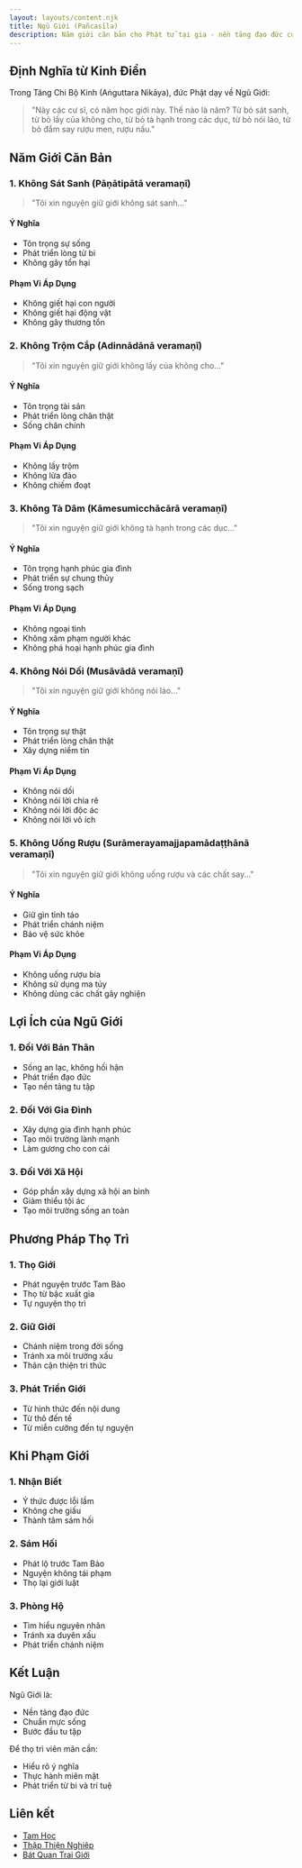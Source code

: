```yaml
---
layout: layouts/content.njk
title: Ngũ Giới (Pañcasīla)
description: Năm giới căn bản cho Phật tử tại gia - nền tảng đạo đức của người con Phật
---
```


## Định Nghĩa từ Kinh Điển

Trong Tăng Chi Bộ Kinh (Aṅguttara Nikāya), đức Phật dạy về Ngũ Giới:

> "Này các cư sĩ, có năm học giới này. Thế nào là năm? Từ bỏ sát sanh, từ bỏ lấy của không cho, từ bỏ tà hạnh trong các dục, từ bỏ nói láo, từ bỏ đắm say rượu men, rượu nấu."

## Năm Giới Căn Bản

### 1. Không Sát Sanh (Pāṇātipātā veramaṇī)
> "Tôi xin nguyện giữ giới không sát sanh..."

#### Ý Nghĩa
- Tôn trọng sự sống
- Phát triển lòng từ bi
- Không gây tổn hại

#### Phạm Vi Áp Dụng
- Không giết hại con người
- Không giết hại động vật
- Không gây thương tổn

### 2. Không Trộm Cắp (Adinnādānā veramaṇī)
> "Tôi xin nguyện giữ giới không lấy của không cho..."

#### Ý Nghĩa
- Tôn trọng tài sản
- Phát triển lòng chân thật
- Sống chân chính

#### Phạm Vi Áp Dụng
- Không lấy trộm
- Không lừa đảo
- Không chiếm đoạt

### 3. Không Tà Dâm (Kāmesumicchācārā veramaṇī)
> "Tôi xin nguyện giữ giới không tà hạnh trong các dục..."

#### Ý Nghĩa
- Tôn trọng hạnh phúc gia đình
- Phát triển sự chung thủy
- Sống trong sạch

#### Phạm Vi Áp Dụng
- Không ngoại tình
- Không xâm phạm người khác
- Không phá hoại hạnh phúc gia đình

### 4. Không Nói Dối (Musāvādā veramaṇī)
> "Tôi xin nguyện giữ giới không nói láo..."

#### Ý Nghĩa
- Tôn trọng sự thật
- Phát triển lòng chân thật
- Xây dựng niềm tin

#### Phạm Vi Áp Dụng
- Không nói dối
- Không nói lời chia rẽ
- Không nói lời độc ác
- Không nói lời vô ích

### 5. Không Uống Rượu (Surāmerayamajjapamādaṭṭhānā veramaṇī)
> "Tôi xin nguyện giữ giới không uống rượu và các chất say..."

#### Ý Nghĩa
- Giữ gìn tỉnh táo
- Phát triển chánh niệm
- Bảo vệ sức khỏe

#### Phạm Vi Áp Dụng
- Không uống rượu bia
- Không sử dụng ma túy
- Không dùng các chất gây nghiện

## Lợi Ích của Ngũ Giới

### 1. Đối Với Bản Thân
- Sống an lạc, không hối hận
- Phát triển đạo đức
- Tạo nền tảng tu tập

### 2. Đối Với Gia Đình
- Xây dựng gia đình hạnh phúc
- Tạo môi trường lành mạnh
- Làm gương cho con cái

### 3. Đối Với Xã Hội
- Góp phần xây dựng xã hội an bình
- Giảm thiểu tội ác
- Tạo môi trường sống an toàn

## Phương Pháp Thọ Trì

### 1. Thọ Giới
- Phát nguyện trước Tam Bảo
- Thọ từ bậc xuất gia
- Tự nguyện thọ trì

### 2. Giữ Giới
- Chánh niệm trong đời sống
- Tránh xa môi trường xấu
- Thân cận thiện tri thức

### 3. Phát Triển Giới
- Từ hình thức đến nội dung
- Từ thô đến tế
- Từ miễn cưỡng đến tự nguyện

## Khi Phạm Giới

### 1. Nhận Biết
- Ý thức được lỗi lầm
- Không che giấu
- Thành tâm sám hối

### 2. Sám Hối
- Phát lộ trước Tam Bảo
- Nguyện không tái phạm
- Thọ lại giới luật

### 3. Phòng Hộ
- Tìm hiểu nguyên nhân
- Tránh xa duyên xấu
- Phát triển chánh niệm

## Kết Luận

Ngũ Giới là:
- Nền tảng đạo đức
- Chuẩn mực sống
- Bước đầu tu tập

Để thọ trì viên mãn cần:
- Hiểu rõ ý nghĩa
- Thực hành miên mật
- Phát triển từ bi và trí tuệ

## Liên kết
- [Tam Học](/content/tam-hoc)
- [Thập Thiện Nghiệp](/content/thap-thien-nghiep)
- [Bát Quan Trai Giới](/content/bat-quan-trai)
